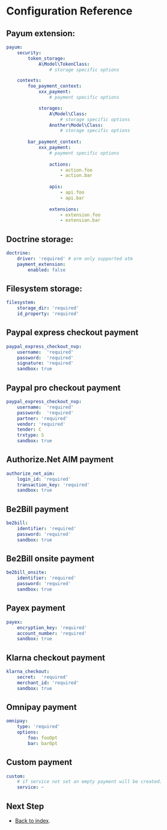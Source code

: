# Configuration Reference

## Payum extension:

```yaml
payum:
    security:
        token_storage:
            A\Model\TokenClass:
                # storage specific options

    contexts:
        foo_payment_context:
            xxx_payment:
                # payment specific options

            storages:
                A\Model\Class:
                    # storage specific options
                Another\Model\Class:
                    # storage specific options
                
        bar_payment_context:
            xxx_payment:
                # payment specific options
                
                actions:
                    - action.foo
                    - action.bar
                   
                apis:
                    - api.foo
                    - api.bar
                
                extensions:
                    - extension.foo
                    - extension.bar
```

## Doctrine storage:

```yaml
doctrine:
    driver: 'required' # orm only supported atm
    payment_extension:
        enabled: false
```

## Filesystem storage:

```yaml
filesystem:
    storage_dir: 'required'
    id_property: 'required'
```

## Paypal express checkout payment

```yaml
paypal_express_checkout_nvp:
    username:  'required'
    password:  'required'
    signature: 'required'
    sandbox: true
```

## Paypal pro checkout payment

```yaml
paypal_express_checkout_nvp:
    username:  'required'
    password:  'required'
    partner: 'required'
    vendor: 'required'
    tender: C
    trxtype: S
    sandbox: true
```

## Authorize.Net AIM payment

```yaml
authorize_net_aim:
    login_id: 'required'
    transaction_key: 'required'
    sandbox: true
```

## Be2Bill payment

```yml
be2bill:
    identifier: 'required'
    password: 'required'
    sandbox: true
```

## Be2Bill onsite payment

```yml
be2bill_onsite:
    identifier: 'required'
    password: 'required'
    sandbox: true
```

## Payex payment

```yml
payex:
    encryption_key: 'required'
    account_number: 'required'
    sandbox: true
```

## Klarna checkout payment

```yml
klarna_checkout:
    secret:  'required'
    merchant_id: 'required'
    sandbox: true
```

## Omnipay payment

```yml
omnipay:
    type: 'required'
    options:
        foo: fooOpt
        bar: barOpt
```

## Custom payment

```yaml
custom:
    # if service not set an empty payment will be created.
    service: ~ 
```

## Next Step

* [Back to index](index.md).